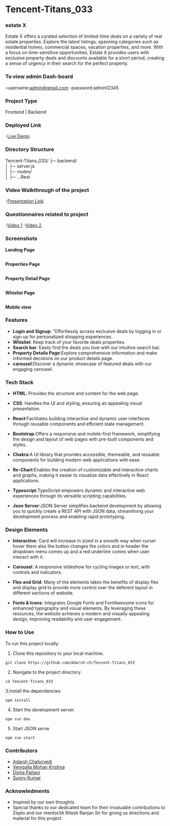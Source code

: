 # Tencent-Titans_033

### estate X

Estate X offers a curated selection of limited-time deals on a variety of real estate properties. Explore the latest listings, spanning categories such as residential homes, commercial spaces, vacation properties, and more. With a focus on time-sensitive opportunities, Estate X provides users with exclusive property deals and discounts available for a short period, creating a sense of urgency in their search for the perfect property.

### To view admin Dash-board
-username:admin@gmail.com
-password:admin12345

### Project Type

Frontend | Backend

### Deployed Link

-[Live Demo ](https://estate-x.netlify.app/)

### Directory Structure

Tencent-Titans_033/
├─ backend/  
│ ├─ server.js  
│ ├─ routes/  
│
├─ ...Rest

### Video Walkthrough of the project

-[Presentation Link](https://youtu.be/vRymSOUnxGU)

### Questionnaires related to project

-[Video 1](https://youtu.be/jdvzZ7Jyvmc) -[Video 2](https://youtu.be/nYPSRGKbNsg)

### Screenshots

**Landing Page**

<img src="./src/assets/Images/Landing-1.png" alt="">

**Properties Page**

<img src="./src/assets/Images/property.png" alt="">

**Property Detail Page**

<img src="./src/assets/Images/propertyDetails.png" alt="">

**Whislist Page**

<img src="./src/assets/Images/Wishlist.png" alt="">

**Mobile view**
<img src="./src/assets/Images/Mobile view.png" alt="">

### Features

- **Login and Signup**: "Effortlessly access exclusive deals by logging in or sign up for personalized shopping experiences.
- **Whislist**: Keep track of your favorite deals properties.
- **Search bar**: Easily find the deals you love with our intuitive search bar.
- **Property Details Page**:Explore comprehensive information and make informed decisions on our product details page.
- **carousel**:Discover a dynamic showcase of featured deals with our engaging carousel.

### Tech Stack

- **HTML**: Provides the structure and content for the web page.
- **CSS**: Handles the UI and styling, ensuring an appealing visual presentation.
- **React**:Facilitates building interactive and dynamic user interfaces through reusable components and efficient state management.

- **Bootstrap**:Offers a responsive and mobile-first framework, simplifying the design and layout of web pages with pre-built components and styles.
- **Chakra**:A UI library that provides accessible, themeable, and reusable components for building modern web applications with ease.
- **Re-Chart**:Enables the creation of customizable and interactive charts and graphs, making it easier to visualize data effectively in React applications.
- **Typescript**:TypeScript empowers dynamic and interactive web experiences through its versatile scripting capabilities.
- **Json Server**:JSON Server simplifies backend development by allowing you to quickly create a REST API with JSON data, streamlining your development process and enabling rapid prototyping.

### Design Elements

- **Interactive**: Card will increase in sized in a smooth way when curser hover them also the button changes the colors and in header the dropdown menu comes up and a red underline comes when user interact with it.

- **Carousel**: A responsive slideshow for cycling images or text, with controls and indicators.

- **Flex and Grid**: Many of the elements takes the benefits of display flex and display grid to provide more control over the deferent layout in different sections of website.

- **Fonts & Icons**: Integrates Google Fonts and FontAwesome icons for enhanced typography and visual elements. By leveraging these resources, the website achieves a modern and visually appealing design, improving readability and user engagement.

### How to Use

To run this project locally:

1. Clone this repository to your local machine.

```
git clone https://github.com/Adarsh-ch/Tencent-Titans_033

```

2. Navigate to the project directory.

```
cd Tencent-Titans_033

```

3.Install the dependencies.

```
npm install

```

4. Start the development server.

```
npm run dev

```

5. Start JSON serve

```
npm run start

```

### Contributors

- [Adarsh Chaturvedi](https://github.com/Adarsh-ch)
- [ Venigalla Mohan Krishna](https://github.com/mohankrish1)
- [Disha Paltani](https://github.com/DishaPaltani)
- [ Sunny Kumar](https://github.com/aniyant)

### Acknowledments

- Inspired by our own thoughts.
- Special thanks to our dedicated team for their invaluable contributions to Zepto and our mentor/IA Ritesh Ranjan Sir for giving us directions and material for this project.
